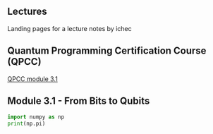 ## Lectures

Landing pages for a lecture notes by ichec


## Quantum Programming Certification Course (QPCC)

[QPCC module 3.1](./module-3.1.md)


## Module 3.1 - From Bits to Qubits


```python {cmd=true}
import numpy as np
print(np.pi)
```
